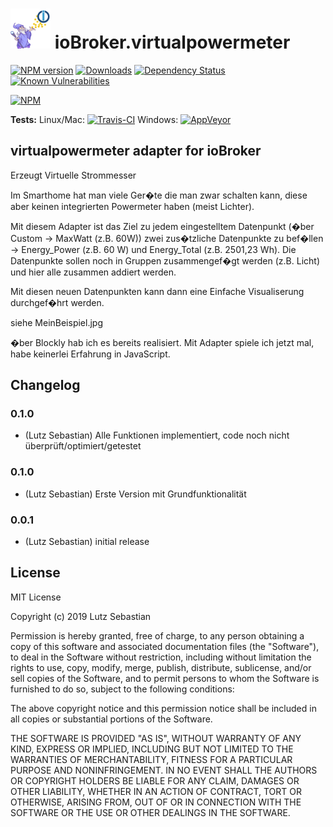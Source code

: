 <h1>
	<img src="admin/virtualpowermeter.png" width="64"/>
	ioBroker.virtualpowermeter
</h1>

[![NPM version](http://img.shields.io/npm/v/iobroker.virtualpowermeter.svg)](https://www.npmjs.com/package/iobroker.virtualpowermeter)
[![Downloads](https://img.shields.io/npm/dm/iobroker.virtualpowermeter.svg)](https://www.npmjs.com/package/iobroker.virtualpowermeter)
[![Dependency Status](https://img.shields.io/david/Omega236/iobroker.virtualpowermeter.svg)](https://david-dm.org/Omega236/iobroker.virtualpowermeter)
[![Known Vulnerabilities](https://snyk.io/test/github/Omega236/ioBroker.virtualpowermeter/badge.svg)](https://snyk.io/test/github/Omega236/ioBroker.virtualpowermeter)

[![NPM](https://nodei.co/npm/iobroker.virtualpowermeter.png?downloads=true)](https://nodei.co/npm/iobroker.virtualpowermeter/)

**Tests:** Linux/Mac: [![Travis-CI](http://img.shields.io/travis/Omega236/ioBroker.virtualpowermeter/master.svg)](https://travis-ci.org/Omega236/ioBroker.virtualpowermeter)
Windows: [![AppVeyor](https://ci.appveyor.com/api/projects/status/github/Omega236/ioBroker.virtualpowermeter?branch=master&svg=true)](https://ci.appveyor.com/project/Omega236/ioBroker-virtualpowermeter/)

## virtualpowermeter adapter for ioBroker

Erzeugt Virtuelle Strommesser

Im Smarthome hat man viele Ger�te die man zwar schalten kann, diese aber keinen integrierten Powermeter haben (meist Lichter).

Mit diesem Adapter ist das Ziel zu jedem eingestelltem Datenpunkt (�ber Custom -> MaxWatt (z.B. 60W)) zwei zus�tzliche Datenpunkte zu bef�llen -> Energy_Power (z.B. 60 W) und Energy_Total (z.B. 2501,23 Wh). Die Datenpunkte sollen noch in Gruppen zusammengef�gt werden (z.B. Licht) und hier alle zusammen addiert werden.

Mit diesen neuen Datenpunkten kann dann eine Einfache Visualiserung durchgef�hrt werden.

siehe MeinBeispiel.jpg

�ber Blockly hab ich es bereits realisiert. Mit Adapter spiele ich jetzt mal, habe keinerlei Erfahrung in JavaScript.

## Changelog

### 0.1.0
* (Lutz Sebastian) Alle Funktionen implementiert, code noch nicht überprüft/optimiert/getestet
### 0.1.0
* (Lutz Sebastian) Erste Version mit Grundfunktionalität
### 0.0.1
* (Lutz Sebastian) initial release

## License
MIT License

Copyright (c) 2019 Lutz Sebastian

Permission is hereby granted, free of charge, to any person obtaining a copy
of this software and associated documentation files (the "Software"), to deal
in the Software without restriction, including without limitation the rights
to use, copy, modify, merge, publish, distribute, sublicense, and/or sell
copies of the Software, and to permit persons to whom the Software is
furnished to do so, subject to the following conditions:

The above copyright notice and this permission notice shall be included in all
copies or substantial portions of the Software.

THE SOFTWARE IS PROVIDED "AS IS", WITHOUT WARRANTY OF ANY KIND, EXPRESS OR
IMPLIED, INCLUDING BUT NOT LIMITED TO THE WARRANTIES OF MERCHANTABILITY,
FITNESS FOR A PARTICULAR PURPOSE AND NONINFRINGEMENT. IN NO EVENT SHALL THE
AUTHORS OR COPYRIGHT HOLDERS BE LIABLE FOR ANY CLAIM, DAMAGES OR OTHER
LIABILITY, WHETHER IN AN ACTION OF CONTRACT, TORT OR OTHERWISE, ARISING FROM,
OUT OF OR IN CONNECTION WITH THE SOFTWARE OR THE USE OR OTHER DEALINGS IN THE
SOFTWARE.